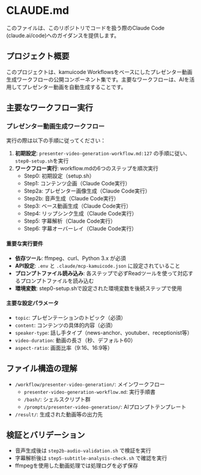 # CLAUDE.md

このファイルは、このリポジトリでコードを扱う際のClaude Code (claude.ai/code)へのガイダンスを提供します。

## プロジェクト概要

このプロジェクトは、kamuicode Workflowsをベースにしたプレゼンター動画生成ワークフローの公開コンポーネント集です。主要なワークフローは、AIを活用してプレゼンター動画を自動生成することです。

## 主要なワークフロー実行

### プレゼンター動画生成ワークフロー

実行の際は以下の手順に従ってください：

1. **初期設定**: `presenter-video-generation-workflow.md:127` の手順に従い、`step0-setup.sh`を実行
2. **ワークフロー実行**: workflow.mdの6つのステップを順次実行
   - Step0: 初期設定（setup.sh）
   - Step1: コンテンツ企画（Claude Code実行）
   - Step2a: プレゼンター画像生成（Claude Code実行）
   - Step2b: 音声生成（Claude Code実行）
   - Step3: ベース動画生成（Claude Code実行）
   - Step4: リップシンク生成（Claude Code実行）
   - Step5: 字幕解析（Claude Code実行）
   - Step6: 字幕オーバーレイ（Claude Code実行）

#### 重要な実行要件

- **依存ツール**: ffmpeg、curl、Python 3.x が必須
- **API設定**: `.env` と `.claude/mcp-kamuicode.json` に設定されていること
- **プロンプトファイル読み込み**: 各ステップで必ずReadツールを使って対応するプロンプトファイルを読み込む
- **環境変数**: step0-setup.shで設定された環境変数を後続ステップで使用

#### 主要な設定パラメータ

- `topic`: プレゼンテーションのトピック（必須）
- `content`: コンテンツの具体的内容（必須）
- `speaker-type`: 話し手タイプ（news-anchor、youtuber、receptionist等）
- `video-duration`: 動画の長さ（秒、デフォルト60）
- `aspect-ratio`: 画面比率（9:16、16:9等）

## ファイル構造の理解

- `/workflow/presenter-video-generation/`: メインワークフロー
  - `presenter-video-generation-workflow.md`: 実行手順書
  - `/bash/`: シェルスクリプト群
  - `/prompts/presenter-video-generation/`: AIプロンプトテンプレート
- `/result/`: 生成された動画等の出力先

## 検証とバリデーション

- 音声生成後は `step2b-audio-validation.sh` で検証を実行
- 字幕解析後は `step5-subtitle-analysis-check.sh` で確認を実行
- ffmpegを使用した動画処理では処理ログを必ず保存
